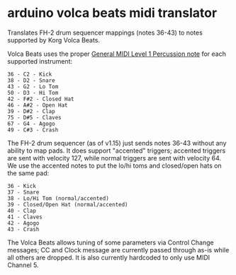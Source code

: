 # arduino volca beats midi translator

Translates FH-2 drum sequencer mappings (notes 36-43) to notes supported by Korg Volca Beats.

Volca Beats uses the proper [General MIDI Level 1 Percussion note](https://www.midi.org/specifications-old/item/gm-level-1-sound-set#:~:text=general%20midi%20level%201%20percussion%20key%20map) for each supported instrument:
```
36 - C2 - Kick
38 - D2 - Snare
43 - G2 - Lo Tom
50 - D3 - Hi Tom
42 - F#2 - Closed Hat
46 - A#2 - Open Hat
39 - D#2 - Clap
75 - D#5 - Claves
67 - G4 - Agogo
49 - C#3 - Crash
```

The FH-2 drum sequencer (as of v1.15) just sends notes 36-43 without any ability to map pads. It does support "accented" triggers; accented triggers are sent with velocity 127, while normal triggers are sent with velocity 64. We use the accented notes to put the lo/hi toms and closed/open hats on the same pad:
```
36 - Kick
37 - Snare
38 - Lo/Hi Tom (normal/accented)
39 - Closed/Open Hat (normal/accented)
40 - Clap
41 - Claves
42 - Agogo
43 - Crash
```

The Volca Beats allows tuning of some parameters via Control Change messages; CC and Clock message are currently passed through as-is while all others are dropped. It is also currently hardcoded to only use MIDI Channel 5.
